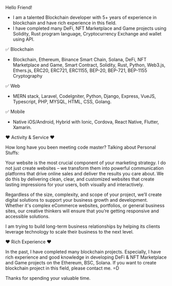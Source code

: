 Hello Friend!
   - I am a talented Blockchain developer with 5+ years of experience in blockchain and have rich experience in this field.
   - I have completed many DeFi, NFT Marketplace and Game projects using Solidity, Rust program language, Cryptocurrency Exchange and wallet using API.

✅ Blockchain
-  Blockchain, Ethereum, Binance Smart Chain, Solana, DeFi, NFT Marketplace and Game, Smart Contract, Solidity, Rust, Python, Web3.js, Ethers.js, ERC20, ERC721, ERC1155, BEP-20, BEP-721, BEP-1155  Cryptography

✅ Web
-  MERN stack, Laravel, CodeIgniter, Python, Django, Express, VueJS, Typescript,  PHP,  MYSQL, HTML, CSS, Golang.

✅ Mobile
-  Native iOS/Android, Hybrid  with Ionic, Cordova, React Native, Flutter, Xamarin.

❤ Activity & Service ❤

How long have you been meeting code master? Talking about Personal Stuffs:

Your website is the most crucial component of your marketing strategy.
I do not just create websites – we transform them into powerful communication platforms that drive online sales and deliver the results you care about. We do this by delivering clean, clear, and customized websites that create lasting impressions for your users, both visually and interactively.

Regardless of the size, complexity, and scope of your project, we’ll create digital solutions to support your business growth and development. Whether it's complex eCommerce websites, portfolios, or general business sites, our creative thinkers will ensure that you’re getting responsive and accessible
solutions.

I am trying to build long-term business relationships by helping its clients leverage technology to scale their business to the next level.

❤ Rich Experience ❤

In the past, I have completed many blockchain projects.
Especially, I have rich experience and good knowledge in developing DeFi & NFT Marketplace and Game projects on the Ethereum, BSC, Solana.
If you want to create blockchain project in this field, please contact me. =D

Thanks for spending your valuable time.
